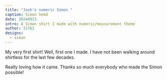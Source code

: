 ```yaml
---
title: "Josh's numeric Simon "
caption: Simon hemd
date: 20240913
intro: A Simon shirt I made with numeric/measurement theme
author: 31761
designs:
  - simon
---
```


My very first shirt! Well, first one I made. I have not been walking around shirtless for the last few decades.

Really loving how it came. Thanks so much everybody who made the Simon possible!
